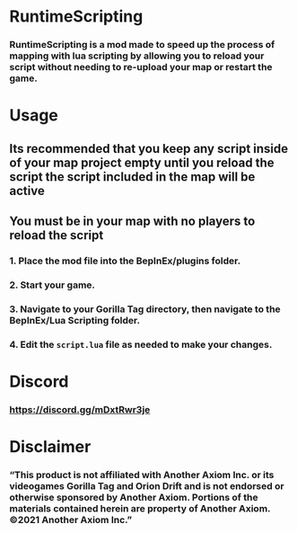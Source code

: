 # RuntimeScripting
### RuntimeScripting is a mod made to speed up the process of mapping with lua scripting by allowing you to reload your script without needing to re-upload your map or restart the game.

# Usage
## Its recommended that you keep any script inside of your map project empty until you reload the script the script included in the map will be active
## You must be in your map with no players to reload the script
### 1. Place the mod file into the BepInEx/plugins folder.
### 2. Start your game.
### 3. Navigate to your Gorilla Tag directory, then navigate to the BepInEx/Lua Scripting folder.
### 4. Edit the `script.lua` file as needed to make your changes.

# Discord
### https://discord.gg/mDxtRwr3je

# Disclaimer
### “This product is not affiliated with Another Axiom Inc. or its videogames Gorilla Tag and Orion Drift and is not endorsed or otherwise sponsored by Another Axiom. Portions of the materials contained herein are property of Another Axiom. ©2021 Another Axiom Inc.”
